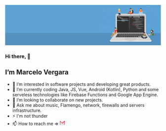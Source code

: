 ![alt text](https://github.com/marcelorvergara/marcelorvergara/blob/main/good-programmer-banner-final.jpg)

### Hi there, :wave: 


## I’m Marcelo Vergara


- 👀 I’m interested in software projects and developing great products.
- 🌱 I’m currently coding Java, JS, Vue, Android (Kotlin), Python and some serveless technologies like Firebase Functions and Google App Engine.
- 💞️ I’m looking to collaborate on new projects.
- :speech_balloon: Ask me about music, Flamengo, network, firewalls and servers infrastructure.
- :zap: I'm not thunder
- 📫 How to reach me => <a href="mailto:marcelorv@gmail.com"><img src="icons/gmail.svg" alt="GmailIcon" width="16" height="16" aling="center"><img/></a>



<!---
marcelorvergara/marcelorvergara is a ✨ special ✨ repository because its `README.md` (this file) appears on your GitHub profile.
You can click the Preview link to take a look at your changes.
--->
